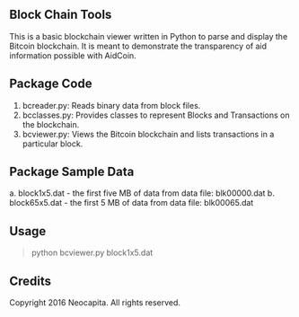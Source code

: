 ## Block Chain Tools
This is a basic blockchain viewer written in Python to parse and display the Bitcoin blockchain.
It is meant to demonstrate the transparency of aid information possible with AidCoin.

## Package Code
1. bcreader.py: Reads binary data from block files.
2. bcclasses.py: Provides classes to represent Blocks and Transactions on the blockchain.
3. bcviewer.py: Views the Bitcoin blockchain and lists transactions in a particular block.

## Package Sample Data
a. block1x5.dat - the first five MB of data from data file: blk00000.dat
b. block65x5.dat - the first 5 MB of data from data file: blk00065.dat

## Usage
> python bcviewer.py block1x5.dat

## Credits
Copyright 2016 Neocapita. All rights reserved.
